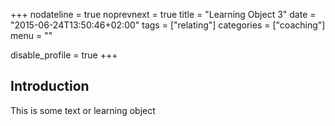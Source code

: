 +++
nodateline = true
noprevnext = true
title = "Learning Object 3"
date = "2015-06-24T13:50:46+02:00"
tags = ["relating"]
categories = ["coaching"]
menu = ""

disable_profile = true
+++

## Introduction

This is some text or learning object
